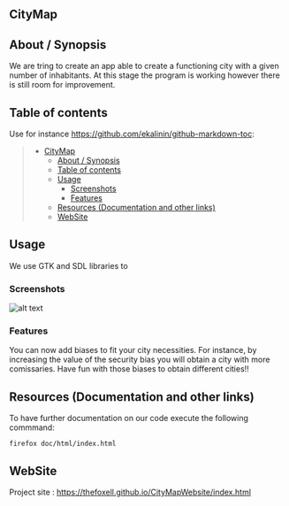 ## CityMap

## About / Synopsis

We are tring to create an app able to create a functioning city with a given number of inhabitants. At this stage the program is working however there is still room for improvement.

## Table of contents

Use for instance <https://github.com/ekalinin/github-markdown-toc>:

> * [CityMap](#CityMap)
>   * [About / Synopsis](#about--synopsis)
>   * [Table of contents](#table-of-contents)
>   * [Usage](#usage)
>     * [Screenshots](#screenshots)
>     * [Features](#features)
>   * [Resources (Documentation and other links)](#resources-documentation-and-other-links)
>   * [WebSite](#website)

## Usage

We use GTK and SDL libraries to

### Screenshots

![alt text](https://media.discordapp.net/attachments/937331808515817482/975712089651949578/unknown.png?width=1425&height=683)

### Features

You can now add biases to fit your city necessities. For instance, by increasing the value of the security bias you will obtain a city with more comissaries. 
Have fun with those biases to obtain different cities!! 

## Resources (Documentation and other links)

To have further documentation on our code execute the following commmand:

```shell
firefox doc/html/index.html
```

## WebSite

Project site :
https://thefoxell.github.io/CityMapWebsite/index.html
